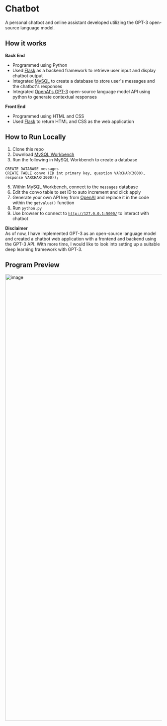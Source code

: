 # Chatbot
A personal chatbot and online assistant developed utilizing the GPT-3 open-source language model. 

## How it works

**Back End**  
* Programmed using Python 
* Used [Flask](https://flask.palletsprojects.com/) as a backend framework to retrieve user input and display chatbot output
* Integrated [MySQL](https://dev.mysql.com/doc/refman/8.0/en/what-is-mysql.html) to create a database to store user's messages and the chatbot's responses
* Integrated [OpenAI's GPT-3](https://platform.openai.com/docs/guides/gpt) open-source language model API using python to generate contextual responses  

**Front End**  
* Programmed using HTML and CSS  
* Used [Flask](https://flask.palletsprojects.com/) to return HTML and CSS as the web application


  
    
    
## How to Run Locally

1. Clone this repo
2. Download [MySQL Workbench](https://dev.mysql.com/downloads/workbench/)
3. Run the following in MySQL Workbench to create a database


```MySQL
CREATE DATABASE messages
CREATE TABLE convo (ID int primary key, question VARCHAR(3000), response VARCHAR(3000));
```


5. Within MySQL Workbench, connect to the `messages` database
6. Edit the convo table to set ID to auto increment and click apply
7. Generate your own API key from [OpenAI](https://openai.com/) and replace it in the code within the `getvalue()` function  
8. Run `python.py`
9. Use browser to connect to [`http://127.0.0.1:5000/`](http://127.0.0.1:5000/) to interact with chatbot  




  
**Disclaimer**  
As of now, I have implemented GPT-3 as an open-source language model and created a chatbot web application with a frontend and backend using the GPT-3 API. With more time, I would like to look into setting up a suitable deep learning framework with GPT-3. 


    
    
## Program Preview

<img width="1435" alt="image" src="https://github.com/CharlotteLaw/chatbot/assets/69742430/155f7055-6bd4-4b3e-a5dd-a167f23e7c3d">
